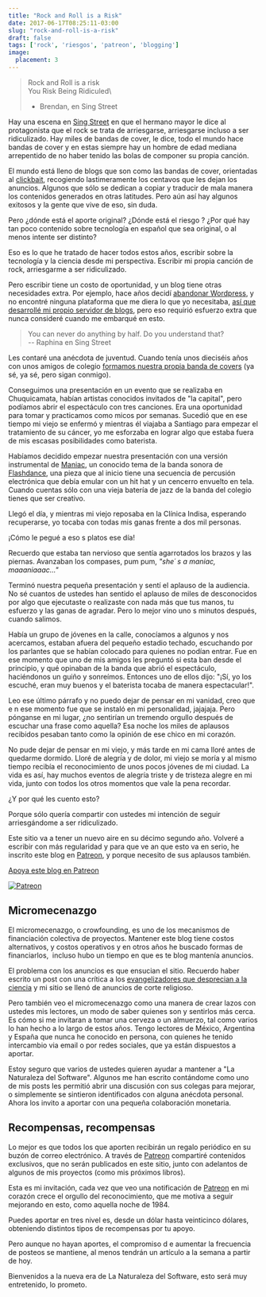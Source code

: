 ```yaml
---
title: "Rock and Roll is a Risk"
date: 2017-06-17T08:25:11-03:00
slug: "rock-and-roll-is-a-risk"
draft: false
tags: ['rock', 'riesgos', 'patreon', 'blogging']
image:
  placement: 3
---
```


> Rock and Roll is a risk\
> You Risk Being Ridiculed\
> - Brendan, en Sing Street

Hay una escena en [Sing Street](https://www.netflix.com/watch/80096631?trackId=13752289&tctx=0%2C0%2C9774cc65ff4b9c9745420253756142671001b728%3A4c434a35e0d2f505c34bb43480723ddbf90141be)
en que el hermano mayor le dice al protagonista que el rock se trata de
arriesgarse, arriesgarse incluso a ser ridiculizado. Hay miles de bandas
de cover, le dice, todo el mundo hace bandas de cover y en estas siempre
hay un hombre de edad mediana arrepentido de no haber tenido las bolas
de componer su propia canción.

El mundo está lleno de blogs que son como las bandas de cover,
orientadas al [clickbait](https://es.wikipedia.org/wiki/Clickbait),
recogiendo lastimeramente los centavos que les dejan los anuncios.
Algunos que sólo se dedican a copiar y traducir de mala manera los
contenidos generados en otras latitudes. Pero aún así hay algunos
exitosos y la gente que vive de eso, sin duda.

Pero ¿dónde está el aporte original? ¿Dónde está el riesgo ? ¿Por qué
hay tan poco contenido sobre tecnología en español que sea original, o
al menos intente ser distinto?

Eso es lo que he tratado de hacer todos estos años, escribir sobre la
tecnología y la ciencia desde mi perspectiva. Escribir mi propia canción
de rock, arriesgarme a ser ridiculizado.

Pero escribir tiene un costo de oportunidad, y un blog tiene otras
necesidades extra. Por ejemplo, hace años decidí [abandonar Wordpress](/blog/lnds/2014/07/16/razones),
 y no encontré ninguna plataforma que me diera lo que yo necesitaba, 
 [así que desarrollé mi propio servidor de blogs](/blog/lnds/2014/07/16/prosa), pero eso
requirió esfuerzo extra que nunca consideré cuando me embarqué en esto.

> You can never do anything by half. Do you understand that?\
> -- Raphina en Sing Street

Les contaré una anécdota de juventud. Cuando tenía unos dieciséis años
con unos amigos de colegio 
[formamos nuestra propia banda de covers](/blog/lnds/2015/06/21/el-espiritu-de-la-radio)
(ya sé, ya sé, pero sigan conmigo). 

Conseguimos una presentación en un evento que se realizaba en
Chuquicamata, habían artistas conocidos invitados de "la capital",
pero podíamos abrir el espectáculo con tres canciones. Era una
oportunidad para tomar y practicamos como micos por semanas. Sucedió que
en ese tiempo mi viejo se enfermó y mientras él viajaba a Santiago para
empezar el tratamiento de su cáncer, yo me esforzaba en lograr algo que
estaba fuera de mis escasas posibilidades como baterista.

Habíamos decidido empezar nuestra presentación con una versión
instrumental de [Maniac](https://www.youtube.com/watch?v=6Vx4J_NtNPk),
un conocido tema de la banda sonora de
[Flashdance](https://en.wik%0Aipedia.org/wiki/Flashdance), una pieza
que al inicio tiene una secuencia de percusión electrónica que debía
emular con un hit hat y un cencerro envuelto en tela. Cuando cuentas
sólo con una vieja batería de jazz de la banda del colegio tienes que
ser creativo.

Llegó el día, y mientras mi viejo reposaba en la Clínica Indisa,
esperando recuperarse, yo tocaba con todas mis ganas frente a dos mil
personas. 

¡Cómo le pegué a eso s platos ese día! 

Recuerdo que estaba tan nervioso que sentía agarrotados los brazos y las
piernas. Avanzaban los compases, pum pum, *"she´ s a maniac,
maaaniaaac\..."*

Terminó nuestra pequeña presentación y sentí el aplauso de la audiencia.
No sé cuantos de ustedes han sentido el aplauso de miles de desconocidos
por algo que ejecutaste o realizaste con nada más que tus manos, tu
esfuerzo y las ganas de agradar. Pero lo mejor vino uno s minutos
después, cuando salimos.

Había un grupo de jóvenes en la calle, conocíamos a algunos y nos
acercamos, estaban afuera del pequeño estadio techado, escuchando por
los parlantes que se habían colocado para quienes no podían entrar. Fue
en ese momento que uno de mis amigos les preguntó si esta ban desde el
principio, y qué opinaban de la banda que abrió el espectáculo,
haciéndonos un guiño y sonreímos. Entonces uno de ellos dijo: "¡Sí, yo
los escuché, eran muy buenos y el baterista tocaba de manera
espectacular!".

Leo ese último párrafo y no puedo dejar de pensar en mi vanidad, creo
que e n ese momento fue que se instaló en mi personalidad, jajajaja.
Pero pónganse en mi lugar, ¿no sentirían un tremendo orgullo después de
escuchar una frase como aquella? Esa noche los miles de aplausos
recibidos pesaban tanto como la opinión de ese chico en mi corazón. 

No pude dejar de pensar en mi viejo, y más tarde en mi cama lloré antes
de quedarme dormido. Lloré de alegría y de dolor, mi viejo se moría y al
mismo tiempo recibía el reconocimiento de unos pocos jóvenes de mi
ciudad. La vida es así, hay muchos eventos de alegría triste y de
tristeza alegre en mi vida, junto con todos los otros momentos que vale
la pena recordar.

¿Y por qué les cuento esto? 

Porque sólo quería compartir con ustedes mi intención de seguir
arriesgándome a ser ridiculizado. 

Este sitio va a tener un nuevo aire en su décimo segundo año. Volveré a
escribir con más regularidad y para que ve an que esto va en serio, he
inscrito este blog en [Patreon](https://www.patreon.com/lnds), y porque
necesito de sus aplausos también.

[Apoya este blog en Patreon](https://www.patreon.com/lnds)

[![Patreon](https://d2dspjyoh5c79p.cloudfront.net/605dd28d-5380-11e7-bf2d-5360703b32fe-aa9f18b7)](https://www.patreon.com/lnds)

## Micromecenazgo

El micromecenazgo, o crowfounding, es uno de los mecanismos de
financiación colectiva de proyectos. Mantener este blog tiene costos
alternativos, y costos operativos y en otros años he buscado formas de
financiarlos,  incluso hubo un tiempo en que es te blog mantenía
anuncios.

El problema con los anuncios es que ensucian el sitio. Recuerdo haber
escrito un post con una crítica a los 
[evangelizadores que desprecian a la ciencia](/blog/lnds/2009/02/15/contra-la-ignorancia)
y mi sitio se llenó de anuncios de corte religioso.

Pero también veo el micromecenazgo como una manera de crear lazos con
ustedes mis lectores, un modo de saber quienes son y sentirlos más
cerca. Es cómo si me invitaran a tomar una cerveza o un almuerzo, tal
como varios lo han hecho a lo largo de estos años. Tengo lectores de
México, Argentina y España que nunca he conocido en persona, con quienes
he tenido intercambio via email o por redes sociales, que ya están
dispuestos a aportar.

Estoy seguro que varios de ustedes quieren ayudar a mantener a "La
Naturaleza del Software". Algunos me han escrito contándome como uno de
mis posts les permitió abrir una discusión con sus colegas para mejorar,
o simplemente se sintieron identificados con alguna anécdota personal.
Ahora los invito a aportar con una pequeña colaboración monetaria.

## Recompensas, recompensas

Lo mejor es que todos los que aporten recibirán un regalo periódico en
su buzón de correo electrónico. A través de
[Patreon](https://www.pat%0Areon.com/lnds) compartiré contenidos
exclusivos, que no serán publicados en este sitio, junto con adelantos
de algunos de mis proyectos (como mis próximos libros).

Esta es mi invitación, cada vez que veo una notificación de
[Patreon](https://www.patreon.com/lnds) en mi corazón crece el orgullo
del reconocimiento, que me motiva a seguir mejorando en esto, como
aquella noche de 1984.

Puedes aportar en tres nivel es, desde un dólar hasta veinticinco
dólares, obteniendo distintos tipos de recompensas por tu apoyo.

Pero aunque no hayan aportes, el compromiso d e aumentar la frecuencia
de posteos se mantiene, al menos tendrán un artículo a la semana a
partir de hoy. 

Bienvenidos a la nueva era de La Naturaleza del Software, esto será muy
entretenido, lo prometo.
